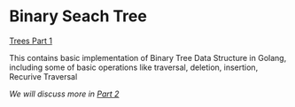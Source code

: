 <h1>Binary Seach Tree</h1>

[Trees Part 1](Trees.md)

<p>This contains basic implementation of Binary Tree Data Structure in Golang, including some of basic operations like traversal, deletion, insertion, Recurive Traversal</p>

<i>We will discuss more in [Part 2](Trees.md)</i>

